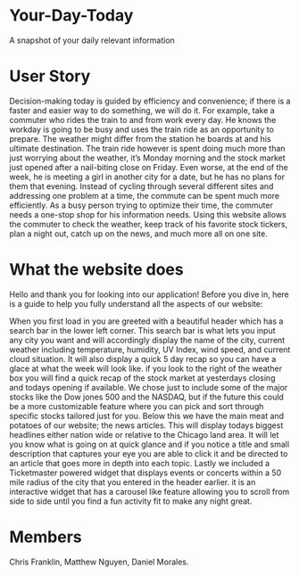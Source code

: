 # Your-Day-Today
A snapshot of your daily relevant information


# User Story
Decision-making today is guided by efficiency and convenience; if there is a faster and easier way to do something, we will do it. For example, take a commuter who rides the train to and from work every day. He knows the workday is going to be busy and uses the train ride as an opportunity to prepare. The weather might differ from the station he boards at and his ultimate destination. The train ride however is spent doing much more than just worrying about the weather, it’s Monday morning and the stock market just opened after a nail-biting close on Friday. Even worse, at the end of the week, he is meeting a girl in another city for a date, but he has no plans for them that evening. Instead of cycling through several different sites and addressing one problem at a time, the commute can be spent much more efficiently. As a busy person trying to optimize their time, the commuter needs a one-stop shop for his information needs. Using this website allows the commuter to check the weather, keep track of his favorite stock tickers, plan a night out, catch up on the news, and much more all on one site. 


# What the website does
Hello and thank you for looking into our application! Before you dive in, here is a guide to help you fully understand all the aspects of our website:

When you first load in you are greeted with a beautiful header which has a search bar in the lower left corner. This search bar is what lets you input any city you want and will accordingly display the name of the city, current weather including temperature, humidity, UV Index, wind speed, and current cloud situation. It will also display a quick 5 day recap so you can have a glace at what the week will look like. if you look to the right of the weather box you will find a quick recap of the stock market at yesterdays closing and todays opening if available. We chose just to include some of the major stocks like the Dow jones 500 and the NASDAQ, but if the future this could be a more customizable feature where you can pick and sort through specific stocks tailored just for you. Below this we have the main meat and potatoes of our website; the news articles. This will display todays biggest headlines either nation wide or relative to the Chicago land area. It will let you know what is going on at quick glance and if you notice a title and small description that captures your eye you are able to click it and be directed to an article that goes more in depth into each topic. Lastly we included a Ticketmaster powered widget that displays events or concerts within a 50 mile radius of the city that you entered in the header earlier. it is an interactive widget that has a carousel like feature allowing you to scroll from side to side until you find a fun activity fit to make any night great.


# Members
Chris Franklin, Matthew Nguyen, Daniel Morales.